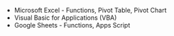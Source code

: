 - Microsoft Excel - Functions, Pivot Table, Pivot Chart
- Visual Basic for Applications (VBA)
- Google Sheets - Functions, Apps Script
